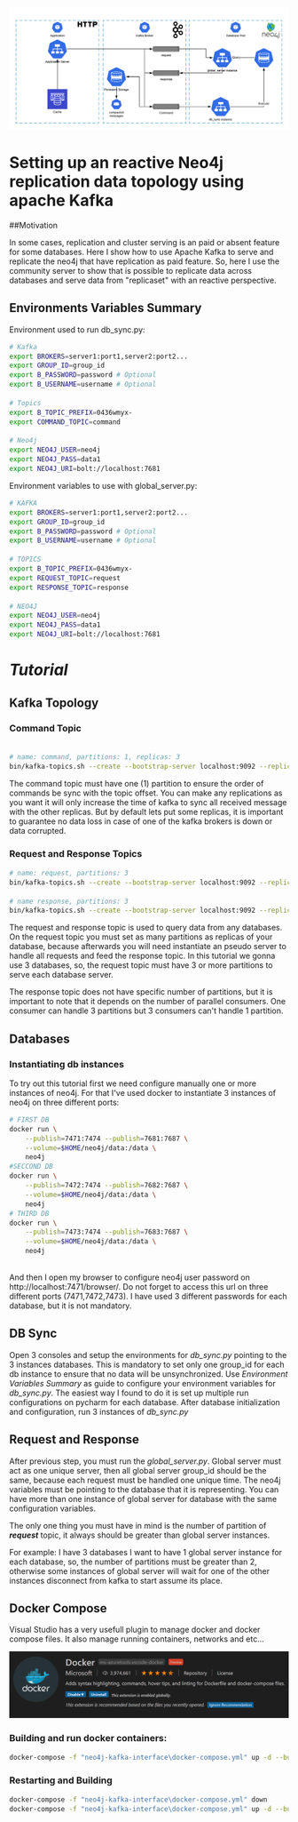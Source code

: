 ![Header Image](https://raw.githubusercontent.com/calebebrim/neo4j-kafka-interface/master/images/header.png)

# Setting up an reactive Neo4j replication data topology using apache Kafka 

##Motivation

In some cases, replication and cluster serving is an paid or absent feature for some databases.
Here I show how to use Apache Kafka to serve and replicate the neo4j that have replication as paid feature. 
So, here I use the community server to show that is possible to replicate data across databases and serve data from
"replicaset" with an reactive perspective. 
  



## **Environments Variables Summary**



Environment used to run db_sync.py:
````bash
# Kafka
export BROKERS=server1:port1,server2:port2...
export GROUP_ID=group_id
export B_PASSWORD=password # Optional
export B_USERNAME=username # Optional

# Topics
export B_TOPIC_PREFIX=0436wmyx-
export COMMAND_TOPIC=command

# Neo4j
export NEO4J_USER=neo4j
export NEO4J_PASS=data1
export NEO4J_URI=bolt://localhost:7681
````  


Environment variables to use with global_server.py:
```bash
# KAFKA
export BROKERS=server1:port1,server2:port2...
export GROUP_ID=group_id
export B_PASSWORD=password # Optional
export B_USERNAME=username # Optional

# TOPICS
export B_TOPIC_PREFIX=0436wmyx-
export REQUEST_TOPIC=request
export RESPONSE_TOPIC=response

# NEO4J
export NEO4J_USER=neo4j
export NEO4J_PASS=data1
export NEO4J_URI=bolt://localhost:7681

```
# ***Tutorial***


## Kafka Topology

### Command Topic
````bash

# name: command, partitions: 1, replicas: 3 
bin/kafka-topics.sh --create --bootstrap-server localhost:9092 --replication-factor 3 --partitions 1 --topic command

````
The command topic must have one (1) partition to ensure the order of commands be sync with the topic offset. 
You can make any replications as you want it will only increase the time of kafka to sync all received message with 
the other replicas. 
But by default lets put some replicas, 
it is important to guarantee no data loss in case of one of 
the kafka brokers is down or data corrupted.  

### Request and Response Topics
````bash
# name: request, partitions: 3
bin/kafka-topics.sh --create --bootstrap-server localhost:9092 --replication-factor 3 --partitions 3 --topic request

# name response, partitions: 3  
bin/kafka-topics.sh --create --bootstrap-server localhost:9092 --replication-factor 3 --partitions 3 --topic response

````
The request and response topic is used to query data from any databases. 
On the request topic you must set as many partitions as replicas of your database, because afterwards you will need
instantiate an pseudo server to handle all requests and feed the response topic.
In this tutorial we gonna use 3 databases, so, 
the request topic must have 3 or more partitions to serve each database server. 

The response topic does not have specific number of partitions,
but it is important to note that it depends on the number of parallel consumers.
One consumer can handle 3 partitions but 3 consumers can't handle 1 partition.


## Databases

### Instantiating db instances
To try out this tutorial first we need configure manually one or more instances of neo4j. 
For that I've used docker to instantiate 3 instances of neo4j on three different ports: 
````bash
# FIRST DB 
docker run \
    --publish=7471:7474 --publish=7681:7687 \
    --volume=$HOME/neo4j/data:/data \
    neo4j
#SECCOND DB
docker run \
    --publish=7472:7474 --publish=7682:7687 \
    --volume=$HOME/neo4j/data:/data \
    neo4j
# THIRD DB
docker run \
    --publish=7473:7474 --publish=7683:7687 \
    --volume=$HOME/neo4j/data:/data \
    neo4j
    

````

And then I open my browser to configure neo4j user password on http://localhost:7471/browser/. 
Do not forget to access this url on three different ports (7471,7472,7473).
I have used 3 different passwords for each database, but it is not mandatory. 

## DB Sync
Open 3 consoles and setup the environments for _db_sync.py_ pointing to the 3 instances databases. 
This is mandatory to set only one group_id for each db instance to ensure that no data will be unsynchronized.
Use _Environment Variables Summary_ as guide to configure your environment variables for _db_sync.py_. 
The easiest way I found to do it is set up multiple run configurations on pycharm for each database.
After database initialization and configuration, run 3 instances of _db_sync.py_ 

## Request and Response

After previous step, you must run the _global_server.py_. Global server must act as one unique server, 
then all global server group_id should be the same, because each request must be handled one unique time. 
The neo4j variables must be pointing to the database that it is representing. 
You can have more than one instance of global server for database with the same configuration variables.

The only one thing you must have in mind is the number of partition of ***_request_*** topic, it always should be 
greater than global server instances.

For example: 
I have 3 databases I want to have 1 global server instance for each database, so, 
the number of partitions must be greater than 2, otherwise some instances of global server will wait for one of the other
instances disconnect from kafka to start assume its place.  

  

## Docker Compose

Visual Studio has a very usefull plugin to manage docker and docker compose files. It also manage running containers,
networks and etc...

![Plugin Image](https://raw.githubusercontent.com/calebebrim/neo4j-kafka-interface/master/images/docker_plugin.png)



### Building and run docker containers: 
````bash
docker-compose -f "neo4j-kafka-interface\docker-compose.yml" up -d --build
````
### Restarting and Building
````bash
docker-compose -f "neo4j-kafka-interface\docker-compose.yml" down
docker-compose -f "neo4j-kafka-interface\docker-compose.yml" up -d --build

````
 


